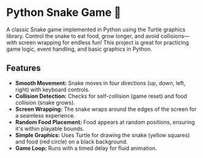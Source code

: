 # Python Snake Game 🐍

A classic Snake game implemented in Python using the Turtle graphics library. Control the snake to eat food, grow longer, and avoid collisions— with screen wrapping for endless fun! This project is great for practicing game logic, event handling, and basic graphics in Python.

## Features
- **Smooth Movement:** Snake moves in four directions (up, down, left, right) with keyboard controls.
- **Collision Detection:** Checks for self-collision (game reset) and food collision (snake grows).
- **Screen Wrapping:** The snake wraps around the edges of the screen for a seamless experience.
- **Random Food Placement:** Food appears at random positions, ensuring it's within playable bounds.
- **Simple Graphics:** Uses Turtle for drawing the snake (yellow squares) and food (red circle) on a black background.
- **Game Loop:** Runs with a timed delay for fluid animation.

 
